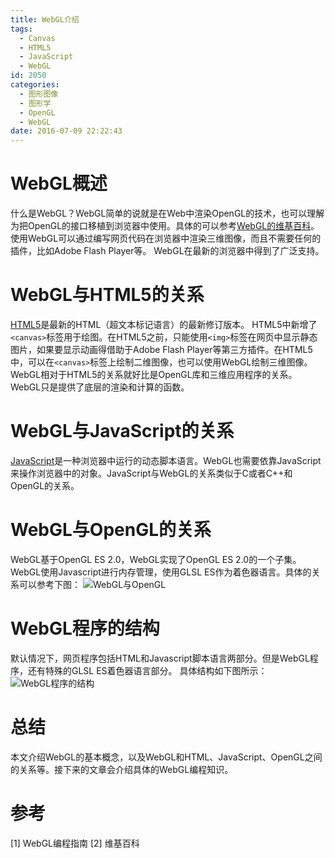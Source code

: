 ```yaml
---
title: WebGL介绍
tags:
  - Canvas
  - HTML5
  - JavaScript
  - WebGL
id: 2050
categories:
  - 图形图像
  - 图形学
  - OpenGL
  - WebGL
date: 2016-07-09 22:22:43
---
```


# WebGL概述

什么是WebGL？WebGL简单的说就是在Web中渲染OpenGL的技术，也可以理解为把OpenGL的接口移植到浏览器中使用。具体的可以参考[WebGL的维基百科](https://zh.wikipedia.org/wiki/WebGL)。
使用WebGL可以通过编写网页代码在浏览器中渲染三维图像，而且不需要任何的插件，比如Adobe Flash Player等。
WebGL在最新的浏览器中得到了广泛支持。

# WebGL与HTML5的关系

[HTML5](https://zh.wikipedia.org/zh-cn/HTML5)是最新的HTML（超文本标记语言）的最新修订版本。
HTML5中新增了`<canvas>`标签用于绘图。在HTML5之前，只能使用`<img>`标签在网页中显示静态图片，如果要显示动画得借助于Adobe Flash Player等第三方插件。在HTML5中，可以在`<canvas>`标签上绘制二维图像，也可以使用WebGL绘制三维图像。
WebGL相对于HTML5的关系就好比是OpenGL库和三维应用程序的关系。WebGL只是提供了底层的渲染和计算的函数。

# WebGL与JavaScript的关系

[JavaScript](https://zh.wikipedia.org/wiki/JavaScript)是一种浏览器中运行的动态脚本语言。WebGL也需要依靠JavaScript来操作浏览器中的对象。JavaScript与WebGL的关系类似于C或者C++和OpenGL的关系。

# WebGL与OpenGL的关系

WebGL基于OpenGL ES 2.0，WebGL实现了OpenGL ES 2.0的一个子集。WebGL使用Javascript进行内存管理，使用GLSL ES作为着色器语言。具体的关系可以参考下图：
![WebGL与OpenGL](https://c2.staticflickr.com/8/7581/28115784971_1e25355d87_o.png)

# WebGL程序的结构

默认情况下，网页程序包括HTML和Javascript脚本语言两部分。但是WebGL程序，还有特殊的GLSL ES着色器语言部分。
具体结构如下图所示：
![WebGL程序的结构](https://c1.staticflickr.com/9/8738/27578325223_d5b354ecce_o.png)

# 总结

本文介绍WebGL的基本概念，以及WebGL和HTML、JavaScript、OpenGL之间的关系等。接下来的文章会介绍具体的WebGL编程知识。

# 参考

&#91;1] WebGL编程指南
&#91;2] 维基百科